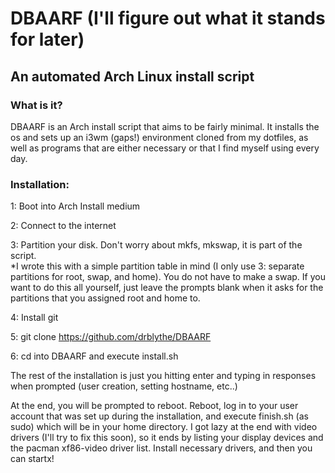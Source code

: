 # DBAARF (I'll figure out what it stands for later)
## An automated Arch Linux install script

### What is it?
DBAARF is an Arch install script that aims to be fairly minimal. It installs the os and sets up an i3wm (gaps!) environment cloned from my dotfiles, as well as programs that are either necessary or that I find myself using every day. 

### Installation:

1: Boot into Arch Install medium  

2: Connect to the internet  

3: Partition your disk. Don't worry about mkfs, mkswap, it is part of the script.  
*I wrote this with a simple partition table in mind (I only use 3: separate partitions for root, swap, and home). You do not have to make a swap. If you want to do this all yourself, just leave the prompts blank when it asks for the partitions that you assigned root and home to.  

4: Install git  

5: git clone https://github.com/drblythe/DBAARF 

6: cd into DBAARF and execute install.sh  

The rest of the installation is just you hitting enter and typing in responses when prompted (user creation, setting hostname, etc..)  

At the end, you will be prompted to reboot. Reboot, log in to your user account that was set up during the installation, and execute finish.sh (as sudo) which will be in your home directory.
I got lazy at the end with video drivers (I'll try to fix this soon), so it ends by listing your display devices and the pacman xf86-video driver list. 
Install necessary drivers, and then you can startx!
